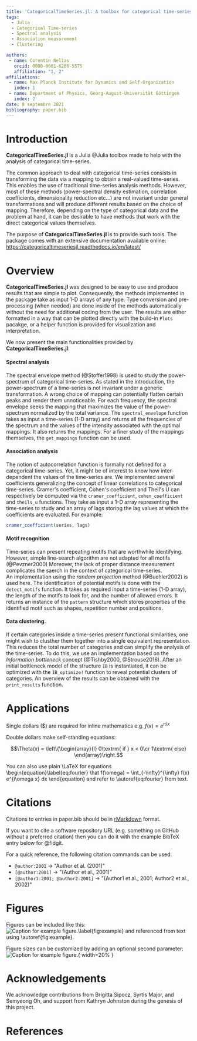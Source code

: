 ```yaml
---
title: 'CategoricalTimeSeries.jl: A toolbox for categorical time-series analysis'
tags:
  - Julia
  - Categorical Time-series
  - Spectral analysis
  - Association measurement
  - Clustering

authors:
 - name: Corentin Nelias
   orcid: 0000-0001-6266-5575 
   affiliation: "1, 2"
affiliations:
 - name: Max Planck Institute for Dynamics and Self-Organization
   index: 1
 - name: Department of Physics, Georg-August-Universität Göttingen
   index: 2
date: 8 septembre 2021
bibliography: paper.bib
---
```


# Introduction

**CategoricalTimeSeries.jl** is a Julia @Julia toolbox made to help with the analysis of categorical time-series. 

The common approach to deal with categorical time-series consists in transforming the data via a mapping to obtain a real-valued time-series.
This enables the use of traditional time-series analysis methods. However, most of these methods (power-spectral density estimation, correlation coefficients, dimensionality reduction etc...)
are not invariant under general transformations and will produce different results based on the choice of mapping. 
Therefore, depending on the type of categorical data and the problem at hand, it can be desirable to have methods that work with the direct categorical values themselves. 

The purpose of **CategoricalTimeSeries.jl** is to provide such tools. The package comes with an extensive documentation available online: https://categoricaltimeseriesjl.readthedocs.io/en/latest/

# Overview

**CategoricalTimeSeries.jl** was designed to be easy to use and produce results that are simple to plot. 
Consequently, the methods implemented in the package take as input 1-D arrays of any type. 
Type conversion and pre-processing (when needed) are done inside of the methods automatically without the need for additional coding from the user.
The results are either formatted in a way that can be plotted directly with the build-in ```Plots``` pacakge, or a helper function is provided for visualization and interpretation.

We now present the main functionalities provided by **CategoricalTimeSeries.jl**:
#### Spectral analysis
The spectral envelope method (@Stoffer1998) is used to study the power-spectrum of categorical time-series. 
As stated in the introduction, the power-spectrum of a time-series is not invariant under a generic transformation. 
A wrong choice of mapping can potentially flatten certain peaks and render them unnoticeable.
For each frequency, the spectral envelope seeks the mapping that maximizes the value of the power-spectrum normalized by the total variance.
The ```spectral_envelope``` function takes as input a time-series (1-D array) and returns all the frequencies of the spectrum and the values of the intensity associated with the optimal mappings. It also returns the mappings.
For a finer study of the mappings themselves, the ```get_mappings``` function can be used.

#### Association analysis
The notion of autocorrelation function is formally not defined for a categorical time-series. 
Yet, it might be of interest to know how inter-dependent the values of the time-series are. 
We implemented several coefficients generalizing the concept of linear correlations to categorical time-series.
Cramer's coefficient, Cohen's coefficient and Theil's U can respectively be computed via the ```cramer_coefficient```, ```cohen_coefficient``` and ```theils_u``` functions.
They take as input a 1-D array representing the time-series to study and an array of lags storing the lag values at which the coefficients are evaluated. For example:
```Julia
cramer_coefficient(series, lags)
```

#### Motif recognition
Time-series can present repeating motifs that are worthwhile identifying. However, simple line-search algorithm are not adapted for all motifs (@Pevzner2000)
Moreover, the lack of proper distance measurement complicates the saerch in the context of categorical time-series.  
An implementation using the *random projection* method (@Buehler2002) is used here.
The identification of potential motifs is done with the ```detect_motifs``` function.
It takes as required input a time-series (1-D array), the length of the motifs to look for, and the number of allowed errors. 
It returns an instance of the ```pattern``` structure which stores properties of the identified motif such as shapes, repetition number and positions.


#### Data clustering.
If certain categories inside a time-series present functional similarities, one might wish to clusther them together into a single equivalent representation.
This reduces the total number of categories and can simplify the analysis of the time-series. To do this, we use an implementation based on the *Information bottleneck* concept (@Tishby2000, @Strouse2016).
After an initial bottleneck model of the structure ```IB``` is instantiated, it can be optimized with the ```IB_optimize!``` function to reveal potential clusters of categories. An overview of the results can be obtained with the ```print_results``` function. 







# Applications

Single dollars ($) are required for inline mathematics e.g. $f(x) = e^{\pi/x}$

Double dollars make self-standing equations:

$$\Theta(x) = \left\{\begin{array}{l}
0\textrm{ if } x < 0\cr
1\textrm{ else}
\end{array}\right.$$

You can also use plain \LaTeX for equations
\begin{equation}\label{eq:fourier}
\hat f(\omega) = \int_{-\infty}^{\infty} f(x) e^{i\omega x} dx
\end{equation}
and refer to \autoref{eq:fourier} from text.

# Citations

Citations to entries in paper.bib should be in
[rMarkdown](http://rmarkdown.rstudio.com/authoring_bibliographies_and_citations.html)
format.

If you want to cite a software repository URL (e.g. something on GitHub without a preferred
citation) then you can do it with the example BibTeX entry below for @fidgit.

For a quick reference, the following citation commands can be used:
- `@author:2001`  ->  "Author et al. (2001)"
- `[@author:2001]` -> "(Author et al., 2001)"
- `[@author1:2001; @author2:2001]` -> "(Author1 et al., 2001; Author2 et al., 2002)"

# Figures

Figures can be included like this:
![Caption for example figure.\label{fig:example}](figure.png)
and referenced from text using \autoref{fig:example}.

Figure sizes can be customized by adding an optional second parameter:
![Caption for example figure.](figure.png){ width=20% }

# Acknowledgements

We acknowledge contributions from Brigitta Sipocz, Syrtis Major, and Semyeong
Oh, and support from Kathryn Johnston during the genesis of this project.

# References
